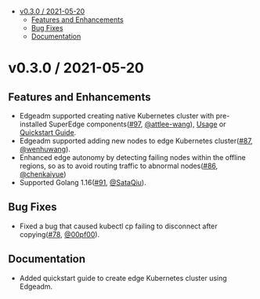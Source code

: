 - [v0.3.0 / 2021-05-20](#v030--2021-05-20)
  - [Features and Enhancements](#features-and-enhancements)
  - [Bug Fixes](#bug-fixes)
  - [Documentation](#documentation)

# v0.3.0 / 2021-05-20

## Features and Enhancements

* Edgeadm supported creating native Kubernetes cluster with pre-installed SuperEdge components([#97](https://github.com/superedge/superedge/pull/97), [@attlee-wang](https://github.com/attlee-wang)), [Usage](https://github.com/superedge/superedge/blob/main/docs/installation/install_edge_kubernetes.md) or [Quickstart Guide](https://github.com/superedge/superedge/blob/main/README.md).
* Edgeadm supported adding new nodes to edge Kubernetes cluster([#87](https://github.com/superedge/superedge/pull/87), [@wenhuwang](https://github.com/wenhuwang)).
* Enhanced edge autonomy by detecting failing nodes within the offline regions, so as to avoid routing traffic to abnormal nodes([#86](https://github.com/superedge/superedge/pull/86), [@chenkaiyue](https://github.com/chenkaiyue))
* Supported Golang 1.16([#91](https://github.com/superedge/superedge/pull/91), [@SataQiu](https://github.com/SataQiu)).


## Bug Fixes

* Fixed a bug that caused kubectl cp failing to disconnect after copying([#78](https://github.com/superedge/superedge/pull/78), [@00pf00](https://github.com/00pf00)).


## Documentation

* Added quickstart guide to create edge Kubernetes cluster using Edgeadm.